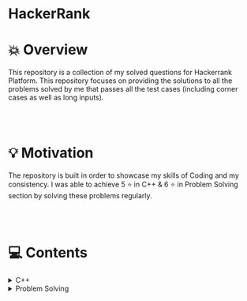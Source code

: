 # HackerRank


# 💥 Overview
This repository is a collection of my solved questions for Hackerrank Platform. This repository focuses on providing the solutions to all the problems solved by me that passes all the test cases (including corner cases as well as long inputs).

<br>
<br>

# 💡 Motivation
The repository is built in order to showcase my skills of Coding and my consistency. I was able to achieve 5 ⭐ in C++ & 6 ⭐ in Problem Solving section by solving these problems regularly.

<br>
<br>

# 💻 Contents
<!-- - [C++](/C%2B%2B/README.md)
- [Problem Solving](/Problem%20Solving/README.md) -->

<details>
  <summary> C++ </summary>
    <details>
        <ul>
        <li> <summary> Introduction </summary> </li>
        <li> <summary> STL Library </summary> </li> 
        <li> <summary> Strings </summary> </li> 
        <li> <summary> Classes </summary> </li> 
        </ul>
    </details>
</details>

<details>
  <summary> Problem Solving </summary>
    <details>
        <summary> Data Structures </summary>
            <details>
                <summary> Arrays </summary>
                <summary> Linked Lists </summary>
                <summary> Stacks </summary>
                <summary> Queues </summary>
                <summary> Trees </summary>
                <summary> Heaps </summary>
            </details>
        <summary> Algorithms </summary>
    </details>
</details>
